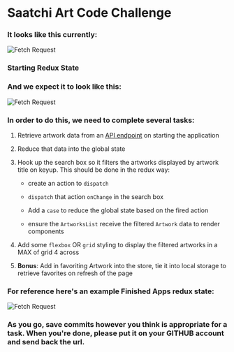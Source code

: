 # Saatchi Art Code Challenge

### It looks like this currently:

![Fetch Request](https://dl.dropboxusercontent.com/s/pd1o775nk9q92kx/Start..jpg?dl=0)

### Starting Redux State

### And we expect it to look like this:

![Fetch Request](https://dl.dropboxusercontent.com/s/oxusi9ccukt3bad/Finished.gif?dl=0)

### In order to do this, we need to complete several tasks:

1. Retrieve artwork data from an [API endpoint](http://localhost:3000/api/data) on starting the application

2. Reduce that data into the global state

3. Hook up the search box so it filters the artworks displayed by artwork title
   on keyup. This should be done in the redux way:

   - create an action to `dispatch`

   - `dispatch` that action `onChange` in the search box

   - Add a `case` to reduce the global state based on the fired action

   - ensure the `ArtworksList` receive the filtered `Artwork` data to render components

4. Add some `flexbox` OR `grid` styling to display the filtered artworks in a MAX of grid 4 across

5. **Bonus**: Add in favoriting Artwork into the store, tie it into local storage to retrieve favorites on refresh of the page

### For reference here's an example Finished Apps redux state:

![Fetch Request](https://dl.dropboxusercontent.com/s/a6wlsjojnpzsdl4/ReduxState.gif?dl=0)

### As you go, save commits however you think is appropriate for a task. When you're done, please put it on your GITHUB account and send back the url.
